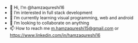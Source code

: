 - 👋 Hi, I’m @hamzaqureshi16
- 👀 I’m interested in full stack development
- 🌱 I’m currently learning visual programming, web and android 
- 💞️ I’m looking to collaborate on anything
- 📫 How to reach me m.hamzaqureshi15@gmail.com or https://www.linkedin.com/in/hamzaqureshi16

<!---
hamzaqureshi16/hamzaqureshi16 is a ✨ special ✨ repository because its `README.md` (this file) appears on your GitHub profile.
You can click the Preview link to take a look at your changes.
--->
